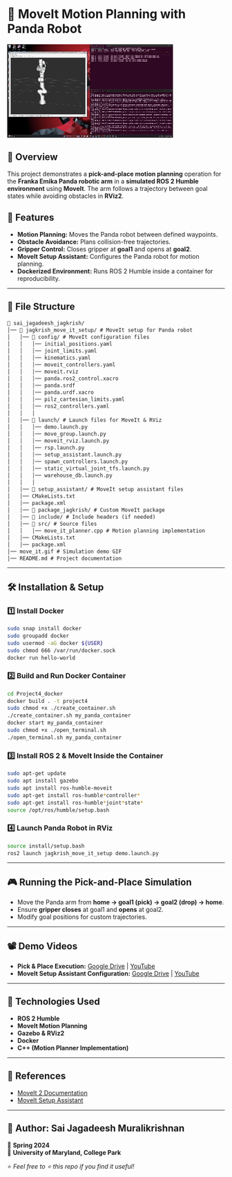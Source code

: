 # 🦾 MoveIt Motion Planning with Panda Robot  
![MoveIt Simulation](move_it.gif)  

## 📌 Overview  
This project demonstrates a **pick-and-place motion planning** operation for the **Franka Emika Panda robotic arm** in a **simulated ROS 2 Humble environment** using **MoveIt**. The arm follows a trajectory between goal states while avoiding obstacles in **RViz2**.  

## 🚀 Features  
- **Motion Planning:** Moves the Panda robot between defined waypoints.  
- **Obstacle Avoidance:** Plans collision-free trajectories.  
- **Gripper Control:** Closes gripper at **goal1** and opens at **goal2**.  
- **MoveIt Setup Assistant:** Configures the Panda robot for motion planning.  
- **Dockerized Environment:** Runs ROS 2 Humble inside a container for reproducibility.  

---  

## 📂 File Structure  
```plaintext
📁 sai_jagadeesh_jagkrish/  
│── 📁 jagkrish_move_it_setup/ # MoveIt setup for Panda robot  
│   │── 📂 config/ # MoveIt configuration files  
│   │   │── initial_positions.yaml  
│   │   │── joint_limits.yaml  
│   │   │── kinematics.yaml  
│   │   │── moveit_controllers.yaml  
│   │   │── moveit.rviz  
│   │   │── panda.ros2_control.xacro  
│   │   │── panda.srdf  
│   │   │── panda.urdf.xacro  
│   │   │── pilz_cartesian_limits.yaml  
│   │   │── ros2_controllers.yaml  
│   │   │   
│   │── 📂 launch/ # Launch files for MoveIt & RViz  
│   │   │── demo.launch.py  
│   │   │── move_group.launch.py  
│   │   │── moveit_rviz.launch.py  
│   │   │── rsp.launch.py  
│   │   │── setup_assistant.launch.py  
│   │   │── spawn_controllers.launch.py  
│   │   │── static_virtual_joint_tfs.launch.py  
│   │   │── warehouse_db.launch.py  
│   │   │   
│   │── 📂 setup_assistant/ # MoveIt setup assistant files  
│   │── CMakeLists.txt  
│   │── package.xml  
│   │── 📁 package_jagkrish/ # Custom MoveIt package  
│   │── 📂 include/ # Include headers (if needed)  
│   │── 📂 src/ # Source files  
│   │   │── move_it_planner.cpp # Motion planning implementation  
│   │── CMakeLists.txt  
│   │── package.xml  
│── move_it.gif # Simulation demo GIF  
│── README.md # Project documentation  
```  

---  

## 🛠️ Installation & Setup  

### 1️⃣ Install Docker  
```bash
sudo snap install docker
sudo groupadd docker
sudo usermod -aG docker ${USER}
sudo chmod 666 /var/run/docker.sock
docker run hello-world
```  

### 2️⃣ Build and Run Docker Container  
```bash
cd Project4_docker
docker build . -t project4
sudo chmod +x ./create_container.sh
./create_container.sh my_panda_container
docker start my_panda_container
sudo chmod +x ./open_terminal.sh
./open_terminal.sh my_panda_container
```  

### 3️⃣ Install ROS 2 & MoveIt Inside the Container  
```bash
sudo apt-get update
sudo apt install gazebo
sudo apt install ros-humble-moveit
sudo apt-get install ros-humble*controller*
sudo apt-get install ros-humble*joint*state*
source /opt/ros/humble/setup.bash
```  

### 4️⃣ Launch Panda Robot in RViz  
```bash
source install/setup.bash
ros2 launch jagkrish_move_it_setup demo.launch.py
```  

---  

## 🎮 Running the Pick-and-Place Simulation  
- Move the Panda arm from **home → goal1 (pick) → goal2 (drop) → home**.  
- Ensure **gripper closes** at goal1 and **opens** at goal2.  
- Modify goal positions for custom trajectories.  

---  

## 📽️ Demo Videos  
- **Pick & Place Execution:** [Google Drive](https://drive.google.com/file/d/1TIF4ZqlVV9-VkcEwnztevxfMXs9tWfv/view?usp=drive_link) | [YouTube](https://www.youtube.com/watch?v=move_it_c++_script_setup_sai_jagadeesh_-_project4_-_ENPM661_-_120172243)  
- **MoveIt Setup Assistant Configuration:** [Google Drive](https://drive.google.com/file/d/1fB6Mb9JYd786DnoIRe52oMPRapM8ys5X/view?usp=drive_link) | [YouTube](https://www.youtube.com/watch?v=move_it_setup_sai_jagadeesh_muralikrishnan_-_project4_-_ENPM661_-_120172243)  

---  

## 🤖 Technologies Used  
- **ROS 2 Humble**  
- **MoveIt Motion Planning**  
- **Gazebo & RViz2**  
- **Docker**  
- **C++ (Motion Planner Implementation)**  

---  

## 📝 References  
- [MoveIt 2 Documentation](https://moveit.ros.org/)  
- [MoveIt Setup Assistant](https://moveit.ros.org/documentation/ros2/)  

---  

## 🔧 Author: Sai Jagadeesh Muralikrishnan  
📅 **Spring 2024**  
📌 **University of Maryland, College Park**  

⭐ *Feel free to ⭐ this repo if you find it useful!*
